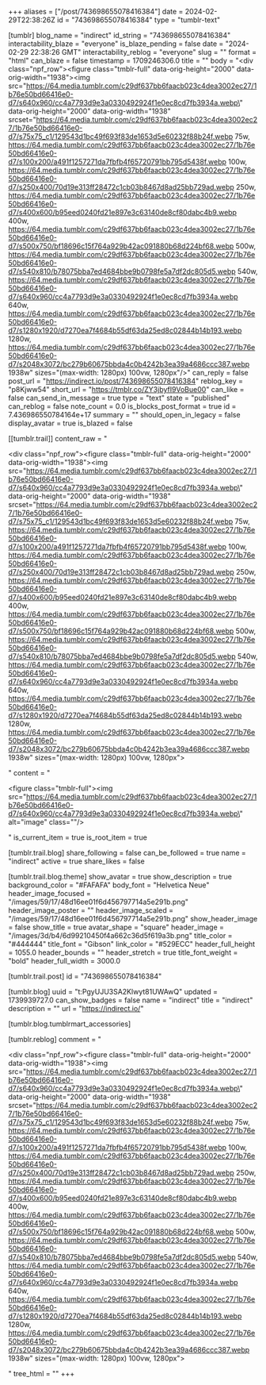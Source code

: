 +++
aliases = ["/post/743698655078416384"]
date = 2024-02-29T22:38:26Z
id = "743698655078416384"
type = "tumblr-text"

[tumblr]
blog_name = "indirect"
id_string = "743698655078416384"
interactability_blaze = "everyone"
is_blaze_pending = false
date = "2024-02-29 22:38:26 GMT"
interactability_reblog = "everyone"
slug = ""
format = "html"
can_blaze = false
timestamp = 1709246306.0
title = ""
body = "<div class=\"npf_row\"><figure class=\"tmblr-full\" data-orig-height=\"2000\" data-orig-width=\"1938\"><img src=\"https://64.media.tumblr.com/c29df637bb6faacb023c4dea3002ec27/1b76e50bd66416e0-d7/s640x960/cc4a7793d9e3a0330492924f1e0ec8cd7fb3934a.webp\" data-orig-height=\"2000\" data-orig-width=\"1938\" srcset=\"https://64.media.tumblr.com/c29df637bb6faacb023c4dea3002ec27/1b76e50bd66416e0-d7/s75x75_c1/129543d1bc49f693f83de1653d5e60232f88b24f.webp 75w, https://64.media.tumblr.com/c29df637bb6faacb023c4dea3002ec27/1b76e50bd66416e0-d7/s100x200/a491f1257271da7fbfb4f65720791bb795d5438f.webp 100w, https://64.media.tumblr.com/c29df637bb6faacb023c4dea3002ec27/1b76e50bd66416e0-d7/s250x400/70d19e313ff28472c1cb03b8467d8ad25bb729ad.webp 250w, https://64.media.tumblr.com/c29df637bb6faacb023c4dea3002ec27/1b76e50bd66416e0-d7/s400x600/b95eed0240fd21e897e3c63140de8cf80dabc4b9.webp 400w, https://64.media.tumblr.com/c29df637bb6faacb023c4dea3002ec27/1b76e50bd66416e0-d7/s500x750/bf18696c15f764a929b42ac091880b68d224bf68.webp 500w, https://64.media.tumblr.com/c29df637bb6faacb023c4dea3002ec27/1b76e50bd66416e0-d7/s540x810/b78075bba7ed4684bbe9b0798fe5a7df2dc805d5.webp 540w, https://64.media.tumblr.com/c29df637bb6faacb023c4dea3002ec27/1b76e50bd66416e0-d7/s640x960/cc4a7793d9e3a0330492924f1e0ec8cd7fb3934a.webp 640w, https://64.media.tumblr.com/c29df637bb6faacb023c4dea3002ec27/1b76e50bd66416e0-d7/s1280x1920/d7270ea7f4684b55df63da25ed8c02844b14b193.webp 1280w, https://64.media.tumblr.com/c29df637bb6faacb023c4dea3002ec27/1b76e50bd66416e0-d7/s2048x3072/bc279b60675bbda4c0b4242b3ea39a4686ccc387.webp 1938w\" sizes=\"(max-width: 1280px) 100vw, 1280px\"/></figure></div>"
can_reply = false
post_url = "https://indirect.io/post/743698655078416384"
reblog_key = "p8Kjww54"
short_url = "https://tmblr.co/ZY3jbyfI9VoBue00"
can_like = false
can_send_in_message = true
type = "text"
state = "published"
can_reblog = false
note_count = 0.0
is_blocks_post_format = true
id = 7.436986550784164e+17
summary = ""
should_open_in_legacy = false
display_avatar = true
is_blazed = false

[[tumblr.trail]]
content_raw = "<p><div class=\"npf_row\"><figure class=\"tmblr-full\" data-orig-height=\"2000\" data-orig-width=\"1938\"><img src=\"https://64.media.tumblr.com/c29df637bb6faacb023c4dea3002ec27/1b76e50bd66416e0-d7/s640x960/cc4a7793d9e3a0330492924f1e0ec8cd7fb3934a.webp\" data-orig-height=\"2000\" data-orig-width=\"1938\" srcset=\"https://64.media.tumblr.com/c29df637bb6faacb023c4dea3002ec27/1b76e50bd66416e0-d7/s75x75_c1/129543d1bc49f693f83de1653d5e60232f88b24f.webp 75w, https://64.media.tumblr.com/c29df637bb6faacb023c4dea3002ec27/1b76e50bd66416e0-d7/s100x200/a491f1257271da7fbfb4f65720791bb795d5438f.webp 100w, https://64.media.tumblr.com/c29df637bb6faacb023c4dea3002ec27/1b76e50bd66416e0-d7/s250x400/70d19e313ff28472c1cb03b8467d8ad25bb729ad.webp 250w, https://64.media.tumblr.com/c29df637bb6faacb023c4dea3002ec27/1b76e50bd66416e0-d7/s400x600/b95eed0240fd21e897e3c63140de8cf80dabc4b9.webp 400w, https://64.media.tumblr.com/c29df637bb6faacb023c4dea3002ec27/1b76e50bd66416e0-d7/s500x750/bf18696c15f764a929b42ac091880b68d224bf68.webp 500w, https://64.media.tumblr.com/c29df637bb6faacb023c4dea3002ec27/1b76e50bd66416e0-d7/s540x810/b78075bba7ed4684bbe9b0798fe5a7df2dc805d5.webp 540w, https://64.media.tumblr.com/c29df637bb6faacb023c4dea3002ec27/1b76e50bd66416e0-d7/s640x960/cc4a7793d9e3a0330492924f1e0ec8cd7fb3934a.webp 640w, https://64.media.tumblr.com/c29df637bb6faacb023c4dea3002ec27/1b76e50bd66416e0-d7/s1280x1920/d7270ea7f4684b55df63da25ed8c02844b14b193.webp 1280w, https://64.media.tumblr.com/c29df637bb6faacb023c4dea3002ec27/1b76e50bd66416e0-d7/s2048x3072/bc279b60675bbda4c0b4242b3ea39a4686ccc387.webp 1938w\" sizes=\"(max-width: 1280px) 100vw, 1280px\"></figure></div></p>"
content = "<p><figure class=\"tmblr-full\"><img src=\"https://64.media.tumblr.com/c29df637bb6faacb023c4dea3002ec27/1b76e50bd66416e0-d7/s640x960/cc4a7793d9e3a0330492924f1e0ec8cd7fb3934a.webp\" alt=\"image\" class=\"\"/></figure></p>"
is_current_item = true
is_root_item = true

[tumblr.trail.blog]
share_following = false
can_be_followed = true
name = "indirect"
active = true
share_likes = false

[tumblr.trail.blog.theme]
show_avatar = true
show_description = true
background_color = "#FAFAFA"
body_font = "Helvetica Neue"
header_image_focused = "/images/59/17/48d16ee01f6d456797714a5e291b.png"
header_image_poster = ""
header_image_scaled = "/images/59/17/48d16ee01f6d456797714a5e291b.png"
show_header_image = false
show_title = true
avatar_shape = "square"
header_image = "/images/3d/b4/6d99210450f4a662c36d5f619a3b.png"
title_color = "#444444"
title_font = "Gibson"
link_color = "#529ECC"
header_full_height = 1055.0
header_bounds = ""
header_stretch = true
title_font_weight = "bold"
header_full_width = 3000.0

[tumblr.trail.post]
id = "743698655078416384"

[tumblr.blog]
uuid = "t:PgyUJU3SA2Klwyt81UWAwQ"
updated = 1739939727.0
can_show_badges = false
name = "indirect"
title = "indirect"
description = ""
url = "https://indirect.io/"

[tumblr.blog.tumblrmart_accessories]

[tumblr.reblog]
comment = "<p><div class=\"npf_row\"><figure class=\"tmblr-full\" data-orig-height=\"2000\" data-orig-width=\"1938\"><img src=\"https://64.media.tumblr.com/c29df637bb6faacb023c4dea3002ec27/1b76e50bd66416e0-d7/s640x960/cc4a7793d9e3a0330492924f1e0ec8cd7fb3934a.webp\" data-orig-height=\"2000\" data-orig-width=\"1938\" srcset=\"https://64.media.tumblr.com/c29df637bb6faacb023c4dea3002ec27/1b76e50bd66416e0-d7/s75x75_c1/129543d1bc49f693f83de1653d5e60232f88b24f.webp 75w, https://64.media.tumblr.com/c29df637bb6faacb023c4dea3002ec27/1b76e50bd66416e0-d7/s100x200/a491f1257271da7fbfb4f65720791bb795d5438f.webp 100w, https://64.media.tumblr.com/c29df637bb6faacb023c4dea3002ec27/1b76e50bd66416e0-d7/s250x400/70d19e313ff28472c1cb03b8467d8ad25bb729ad.webp 250w, https://64.media.tumblr.com/c29df637bb6faacb023c4dea3002ec27/1b76e50bd66416e0-d7/s400x600/b95eed0240fd21e897e3c63140de8cf80dabc4b9.webp 400w, https://64.media.tumblr.com/c29df637bb6faacb023c4dea3002ec27/1b76e50bd66416e0-d7/s500x750/bf18696c15f764a929b42ac091880b68d224bf68.webp 500w, https://64.media.tumblr.com/c29df637bb6faacb023c4dea3002ec27/1b76e50bd66416e0-d7/s540x810/b78075bba7ed4684bbe9b0798fe5a7df2dc805d5.webp 540w, https://64.media.tumblr.com/c29df637bb6faacb023c4dea3002ec27/1b76e50bd66416e0-d7/s640x960/cc4a7793d9e3a0330492924f1e0ec8cd7fb3934a.webp 640w, https://64.media.tumblr.com/c29df637bb6faacb023c4dea3002ec27/1b76e50bd66416e0-d7/s1280x1920/d7270ea7f4684b55df63da25ed8c02844b14b193.webp 1280w, https://64.media.tumblr.com/c29df637bb6faacb023c4dea3002ec27/1b76e50bd66416e0-d7/s2048x3072/bc279b60675bbda4c0b4242b3ea39a4686ccc387.webp 1938w\" sizes=\"(max-width: 1280px) 100vw, 1280px\"></figure></div></p>"
tree_html = ""
+++
